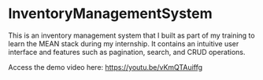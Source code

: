 # InventoryManagementSystem

This is an inventory management system that I built as part of my training to learn the MEAN stack during my internship. It contains an intuitive user interface and features such as pagination, search, and CRUD operations. 

Access the demo video here: https://youtu.be/vKmQTAuiffg
